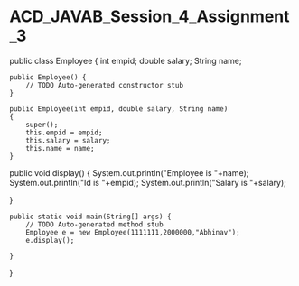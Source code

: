 # ACD_JAVAB_Session_4_Assignment_3


public class Employee {
	int empid;
	double salary;
	String name;
	
	public Employee() {
		// TODO Auto-generated constructor stub
	}
	
	public Employee(int empid, double salary, String name) 
	{
		super();
		this.empid = empid;
		this.salary = salary;
		this.name = name;
	}
 public void display()
 {
 System.out.println("Employee is "+name);
 System.out.println("Id is "+empid);
 System.out.println("Salary is "+salary);
 
 }
 
	public static void main(String[] args) {
		// TODO Auto-generated method stub
		Employee e = new Employee(1111111,2000000,"Abhinav");
		e.display();

	}

}
